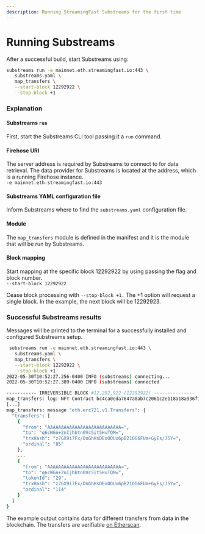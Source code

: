 ```yaml
---
description: Running StreamingFast Substreams for the first time
---
```


# Running Substreams

After a successful build, start Substreams using:

```bash
substreams run -e mainnet.eth.streamingfast.io:443 \
   substreams.yaml \
   map_transfers \
   --start-block 12292922 \
   --stop-block +1
```

### Explanation

#### Substreams `run`

First, start the Substreams CLI tool passing it a `run` command.

#### Firehose URI

The server address is required by Substreams to connect to for data retrieval. The data provider for Substreams is located at the address, which is a running Firehose instance.\
`-e mainnet.eth.streamingfast.io:443`

#### Substreams YAML configuration file

Inform Substreams where to find the `substreams.yaml` configuration file.

#### Module

The `map_transfers` module is defined in the manifest and it is the module that will be run by Substreams.

#### Block mapping

Start mapping at the specific block 12292922 by using passing the flag and block number.\
`--start-block 12292922`

Cease block processing with `--stop-block +1.` The +1 option will request a single block. In the example, the next block will be 12292923.

### Successful Substreams results

Messages will be printed to the terminal for a successfully installed and configured Substreams setup.

```bash
 substreams run -e mainnet.eth.streamingfast.io:443 \
   substreams.yaml \
   map_transfers \
   --start-block 12292922 \
   --stop-block +1
2022-05-30T10:52:27.256-0400 INFO (substreams) connecting...
2022-05-30T10:52:27.389-0400 INFO (substreams) connected

----------- IRREVERSIBLE BLOCK #12,292,922 (12292922) ---------------
map_transfers: log: NFT Contract bc4ca0eda7647a8ab7c2061c2e118a18a936f13d invoked
[...]
map_transfers: message "eth.erc721.v1.Transfers": {
  "transfers": [
    {
      "from": "AAAAAAAAAAAAAAAAAAAAAAAAAAA=",
      "to": "q6cWGn+2nIjhbtn0Vc5it5HuTQM=",
      "trxHash": "z7GX9i7Fx/DnGhHsDEoOOUo6pB21OG6FUm+GyEs/J5Y=",
      "ordinal": "85"
    },
    ...
    {
      "from": "AAAAAAAAAAAAAAAAAAAAAAAAAAA=",
      "to": "q6cWGn+2nIjhbtn0Vc5it5HuTQM=",
      "tokenId": "29",
      "trxHash": "z7GX9i7Fx/DnGhHsDEoOOUo6pB21OG6FUm+GyEs/J5Y=",
      "ordinal": "114"
    }
  ]
}
```

The example output contains data for different transfers from data in the blockchain. The transfers are verifiable [on Etherscan](https://etherscan.io/tx/0xcfb197f62ec5c7f0e71a11ec0c4a0e394a3aa41db5386e85526f86c84b3f2796).
